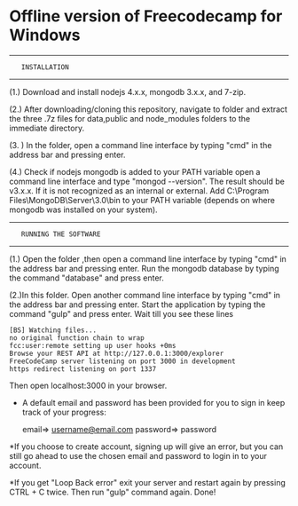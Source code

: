 # Offline version of Freecodecamp for Windows
**************************
       INSTALLATION
**************************

(1.) Download and install nodejs 4.x.x, mongodb 3.x.x, and  7-zip.

(2.) After downloading/cloning this repository, navigate to folder and 
       extract the three .7z files for data,public and node_modules folders to the immediate directory. 

(3. ) In the folder, open a command line interface by typing
      "cmd" in the address bar and pressing enter.

(4.) Check if nodejs mongodb is added to your PATH variable open
    a command line interface and type "mongod --version". 
    The result should be  v3.x.x. If it is not recognized
    as an internal or external. Add
   C:\Program Files\MongoDB\Server\3.0\bin to your PATH variable
   (depends on where mongodb was installed on your system).




*******************************
       RUNNING THE SOFTWARE
*******************************

(1.) Open the folder ,then open a command line interface by typing "cmd" in the address bar
  and pressing enter. Run the mongodb database by typing
  the command "database" and press enter.

(2.)In this folder. Open another command line 
    interface by typing "cmd" in the address bar and pressing enter.
   Start the application by typing the command "gulp" and press enter.
   Wait till you see these lines

	[BS] Watching files...
	no original function chain to wrap
  	fcc:user:remote setting up user hooks +0ms
	Browse your REST API at http://127.0.0.1:3000/explorer
	FreeCodeCamp server listening on port 3000 in development
	https redirect listening on port 1337

Then open localhost:3000 in your  browser.

* A default email and password has been provided for you to
 sign in keep track of your progress:

	email=> username@email.com
	password=> password

	

*If you choose to create account, signing up will give an error, but 
 you can still go ahead to use the chosen email and password   to
 login in to your account.

*If you get "Loop Back error" exit your server and restart again by 
pressing CTRL + C twice. Then run "gulp" command again.
Done!






